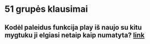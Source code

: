 # 51 grupės klausimai

## Kodėl paleidus funkcija play iš naujo su kitu mygtuku ji elgiasi netaip kaip numatyta? [link](https://github.com/ZydrunasK/block-adventure)
